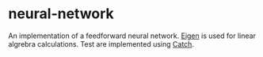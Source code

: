 # neural-network

An implementation of a feedforward neural network. [Eigen](http://eigen.tuxfamily.org/index.php?title=Main_Page) is used for linear algrebra calculations. Test are implemented using [Catch](https://github.com/catchorg/Catch2).

